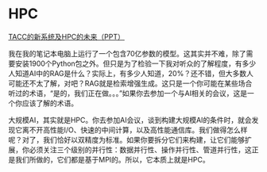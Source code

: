# HPC

[TACC的新系统及HPC的未来（PPT）](https://mp.weixin.qq.com/s?__biz=Mzg3MDY0OTQ0NA==&mid=2247494602&idx=1&sn=1de868b50d1fe78c4ecc9013c8964154&chksm=ce8830c1f9ffb9d71eff0a291c646b536c8e6c1ac0d274eb35ba818dc08e28ca9ff9c6efb970#rd)

我在我的笔记本电脑上运行了一个包含70亿参数的模型。这其实并不难，除了需要安装1900个Python包之外。但只是为了检验一下我对听众的了解程度，有多少人知道AI中的RAG是什么？实际上，有多少人知道，20%？还不错，但大多数人可能还不太了解，对吧？RAG就是检索增强生成。这只是一个你可能在某些场合听过的术语，“是的，我们正在做。。。”如果你去参加一个与AI相关的会议，这是一个你应该了解的术语。

大规模AI，其实就是HPC。你去参加AI会议，谈到构建大规模AI的条件时，就会发现它离不开高性能I/O、快速的中间计算，以及高性能通信库。我们做得怎么样呢？对了，我们恰好以双精度为标准。如果你要拆分它们来构建，让它们能够扩展，你必须关注三个级别的并行性：数据并行性、操作并行性、管道并行性，这正是我们所做的，它们都是基于MPI的。所以，它本质上就是HPC。

